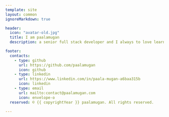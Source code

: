 ```yaml
---
template: site
layout: common
ignoreMarkdown: true

header:
  icon: "avatar-old.jpg"
  title: I am paalamugan
  description: a senior full stack developer and I always to love learning new things and share my knowledge with others. I'm very much passionate and interesting about coding language.

footer:
  contacts:
    - type: github
      url: https://github.com/paalamugan
      icon: github
    - type: linkedin
      url: https://www.linkedin.com/in/paala-mugan-a6baa315b
      icon: linkedin
    - type: email
      url: mailto:contact@paalamugan.com
      icon: envelope-o
  reserved: © {{ copyrightYear }} paalamugan. All rights reserved.

---
```

